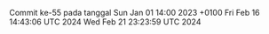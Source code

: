 Commit ke-55 pada tanggal Sun Jan 01 14:00 2023 +0100
Fri Feb 16 14:43:06 UTC 2024
Wed Feb 21 23:23:59 UTC 2024
